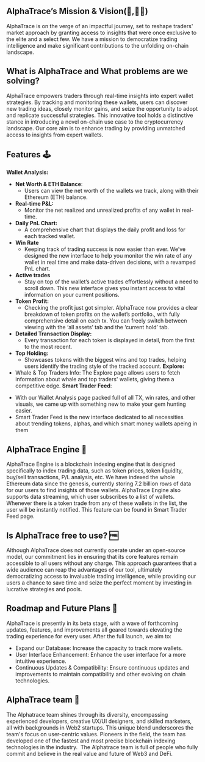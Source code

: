 ## AlphaTrace’s Mission & Vision(🔎,💪🏻) 
AlphaTrace is on the verge of an impactful journey, set to reshape traders' market approach by granting access to insights that were once exclusive to the elite and a select few.
We have a mission to democratize trading intelligence and make significant contributions to the unfolding on-chain landscape.
## What is AlphaTrace and What problems are we solving?
AlphaTrace empowers traders through real-time insights into expert wallet strategies. By tracking and monitoring these wallets, users can discover new trading ideas, closely monitor gains, and seize the opportunity to adopt and replicate successful strategies.
This innovative tool holds a distinctive stance in introducing a novel on-chain use case to the cryptocurrency landscape. Our core aim is to enhance trading by providing unmatched access to insights from expert wallets.
## Features 🕹️
**Wallet Analysis:**
* **Net Worth & ETH Balance**: 
  - Users can view the net worth of the wallets we track, along with their Ethereum (ETH) balance.
* **Real-time P&L:** 
  * Monitor the net realized and unrealized profits of any wallet in real-time.
* **Daily PnL Chart:** 
  * A comprehensive chart that displays the daily profit and loss for each tracked wallet.
* **Win Rate**
  - Keeping track of trading success is now easier than ever. We’ve designed the new interface to help you monitor the win rate of any wallet in real time and make data-driven decisions, with a revamped PnL chart.
* **Active trades**
  * Stay on top of the wallet’s active trades effortlessly without a need to scroll down. This new interface gives you instant access to vital information on your current positions.
* **Token Profit:** 
  * Checking the profit just got simpler. AlphaTrace now provides a clear breakdown of token profits on the wallet’s portfolio., with fully comprehensive detail on each tx. You can freely switch between viewing with the ‘all assets’ tab and the ‘current hold’ tab.
* **Detailed Transaction Display:** 
  * Every transaction for each token is displayed in detail, from the first to the most recent.
* **Top Holding:** 
  * Showcases tokens with the biggest wins and top trades, helping users identify the trading style of the tracked account.
**Explore:**
* Whale & Top Traders Info: The Explore page allows users to fetch information about whale and top traders' wallets, giving them a competitive edge.
**Smart Trader Feed**:
- With our Wallet Analysis page packed full of all TX, win rates, and other visuals, we came up with something new to make your gem hunting easier.
- Smart Trader Feed is the new interface dedicated to all necessities about trending tokens, alphas, and which smart money wallets apeing in them
## AlphaTrace Engine 🤖
AlphaTrace Engine is a blockchain indexing engine that is designed specifically to index trading data, such as token prices, token liquidity, buy/sell transactions, P/L analysis, etc.
We have indexed the whole Ethereum data since the genesis, currently storing 7.2 billion rows of data for our users to find insights of those wallets.
AlphaTrace Engine also supports data streaming, which user subscribes to a list of wallets. Whenever there is a token trade from any of these wallets in the list, the user will be instantly notified. This feature can be found in Smart Trader Feed page.

## Is AlphaTrace free to use? 🆓
Although AlphaTrace does not currently operate under an open-source model, our commitment lies in ensuring that its core features remain accessible to all users without any charge. This approach guarantees that a wide audience can reap the advantages of our tool, ultimately democratizing access to invaluable trading intelligence, while providing our users a chance to save time and seize the perfect moment by investing in lucrative strategies and pools.
## Roadmap and Future Plans 🎯
AlphaTrace is presently in its beta stage, with a wave of forthcoming updates, features, and improvements all geared towards elevating the trading experience for every user. After the full launch, we aim to:
* Expand our Database: Increase the capacity to track more wallets.
* User Interface Enhancement: Enhance the user interface for a more intuitive experience.
* Continuous Updates & Compatibility: Ensure continuous updates and improvements to maintain compatibility and other evolving on chain technologies.

## AlphaTrace team 🤝
The Alphatrace team shines through its diversity, encompassing experienced developers, creative UX/UI designers, and skilled marketers, all with backgrounds in Web2 startups. This unique blend underscores the team's focus on user-centric values.
Pioneers in the field, the team has developed one of the fastest and most precise blockchain indexing technologies in the industry.  The Alphatrace team is full of people who fully commit and believe in the real value and future of Web3 and DeFi.
